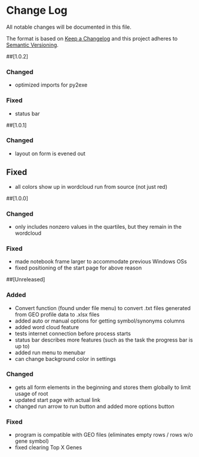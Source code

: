# Change Log
All notable changes will be documented in this file.

The format is based on [Keep a Changelog](http://keepachangelog.com/)
and this project adheres to [Semantic Versioning](http://semver.org/).

##[1.0.2]
### Changed
- optimized imports for py2exe

### Fixed
- status bar

##[1.0.1]
### Changed
- layout on form is evened out

## Fixed
- all colors show up in wordcloud run from source (not just red)

##[1.0.0]
### Changed
- only includes nonzero values in the quartiles, but they remain in the wordcloud

### Fixed
- made notebook frame larger to accommodate previous Windows OSs
- fixed positioning of the start page for above reason

##[Unreleased]
### Added
- Convert function (found under file menu) to convert .txt files
generated from GEO profile data to .xlsx files
- added auto or manual options for getting symbol/synonyms columns
- added word cloud feature
- tests internet connection before process starts
- status bar describes more features (such as the task the progress bar is up to)
- added run menu to menubar
- can change background color in settings

### Changed
- gets all form elements in the beginning and stores them globally to limit usage of root
- updated start page with actual link
- changed run arrow to run button and added more options button

### Fixed
- program is compatible with GEO files (eliminates empty rows / rows w/o gene symbol)
- fixed clearing Top X Genes

